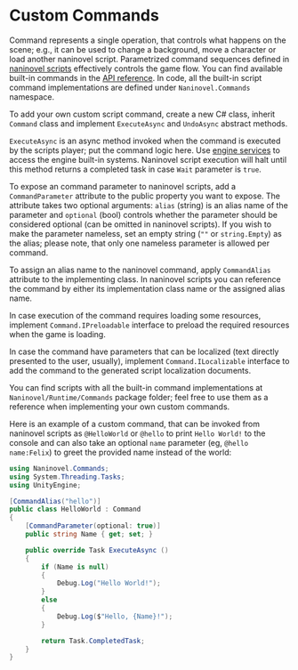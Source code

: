 # Custom Commands

Command represents a single operation, that controls what happens on the scene; e.g., it can be used to change a background, move a character or load another naninovel script. Parametrized command sequences defined in [naninovel scripts](/guide/naninovel-scripts.md) effectively controls the game flow. You can find available built-in commands in the [API reference](/api/). In code, all the built-in script command implementations are defined under `Naninovel.Commands` namespace.

To add your own custom script command, create a new C# class, inherit `Command` class and implement `ExecuteAsync` and `UndoAsync` abstract methods.

`ExecuteAsync` is an async method invoked when the command is executed by the scripts player; put the command logic here. Use [engine services](/guide/engine-services.md) to access the engine built-in systems. Naninovel script execution will halt until this method returns a completed task in case `Wait` parameter is `true`.

To expose an command parameter to naninovel scripts, add a `CommandParameter` attribute to the public property you want to expose. The attribute takes two optional arguments: `alias` (string) is an alias name of the parameter and `optional` (bool) controls whether the parameter should be considered optional (can be omitted in naninovel scripts). If you wish to make the parameter nameless, set an empty string (`""` or `string.Empty`) as the alias; please note, that only one nameless parameter is allowed per command.

To assign an alias name to the naninovel command, apply `CommandAlias` attribute to the implementing class. In naninovel scripts you can reference the command by either its implementation class name or the assigned alias name.

In case execution of the command requires loading some resources, implement `Command.IPreloadable` interface to preload the required resources when the game is loading.

In case the command have parameters that can be localized (text directly presented to the user, usually), implement `Command.ILocalizable` interface to add the command to the generated script localization documents.

You can find scripts with all the built-in command implementations at `Naninovel/Runtime/Commands` package folder; feel free to use them as a reference when implementing your own custom commands.

Here is an example of a custom command, that can be invoked from naninovel scripts as `@HelloWorld` or `@hello` to print `Hello World!` to the console and can also take an optional `name` parameter (eg, `@hello name:Felix`) to greet the provided name instead of the world:

```csharp
using Naninovel.Commands;
using System.Threading.Tasks;
using UnityEngine;

[CommandAlias("hello")]
public class HelloWorld : Command
{
    [CommandParameter(optional: true)]
    public string Name { get; set; }

    public override Task ExecuteAsync ()
    {
        if (Name is null)
        {
            Debug.Log("Hello World!");
        }
        else
        {
            Debug.Log($"Hello, {Name}!");
        }

        return Task.CompletedTask;
    }
}
```

